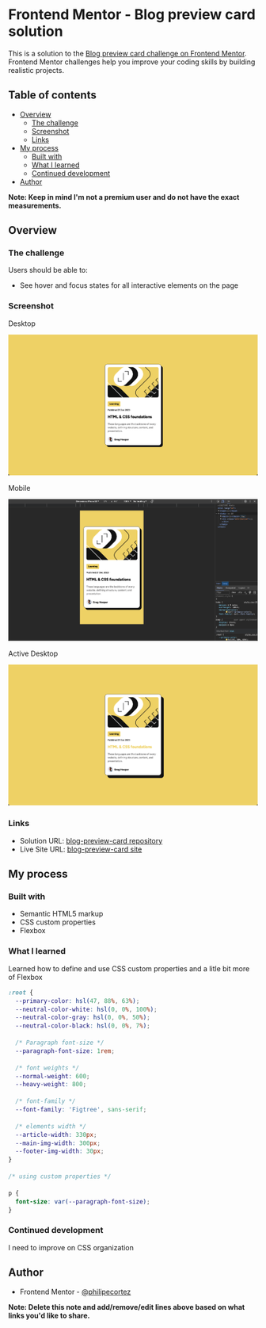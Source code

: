 # Frontend Mentor - Blog preview card solution

This is a solution to the [Blog preview card challenge on Frontend Mentor](https://www.frontendmentor.io/challenges/blog-preview-card-ckPaj01IcS). Frontend Mentor challenges help you improve your coding skills by building realistic projects. 

## Table of contents

- [Overview](#overview)
  - [The challenge](#the-challenge)
  - [Screenshot](#screenshot)
  - [Links](#links)
- [My process](#my-process)
  - [Built with](#built-with)
  - [What I learned](#what-i-learned)
  - [Continued development](#continued-development)
- [Author](#author)

**Note: Keep in mind I'm not a premium user and do not have the exact measurements.**

## Overview

### The challenge

Users should be able to:

- See hover and focus states for all interactive elements on the page

### Screenshot

Desktop

![](./desktop.png)


Mobile

![](./mobile.png)

Active Desktop

![](./active-desktop.png)

### Links

- Solution URL: [blog-preview-card repository](https://github.com/philipecortez/blog-preview-card)
- Live Site URL: [blog-preview-card site]( https://philipecortez.github.io/blog-preview-card/)

## My process

### Built with

- Semantic HTML5 markup
- CSS custom properties
- Flexbox

### What I learned

Learned how to define and use CSS custom properties and a litle bit more of Flexbox

```css
:root {
  --primary-color: hsl(47, 88%, 63%);
  --neutral-color-white: hsl(0, 0%, 100%);
  --neutral-color-gray: hsl(0, 0%, 50%);
  --neutral-color-black: hsl(0, 0%, 7%);
  
  /* Paragraph font-size */
  --paragraph-font-size: 1rem;

  /* font weights */
  --normal-weight: 600;
  --heavy-weight: 800;

  /* font-family */
  --font-family: 'Figtree', sans-serif;

  /* elements width */
  --article-width: 330px;
  --main-img-width: 300px;
  --footer-img-width: 30px;
}

/* using custom properties */

p {
  font-size: var(--paragraph-font-size);
}
```

### Continued development

I need to improve on CSS organization

## Author

- Frontend Mentor - [@philipecortez](https://www.frontendmentor.io/profile/philipecortez)

**Note: Delete this note and add/remove/edit lines above based on what links you'd like to share.**
